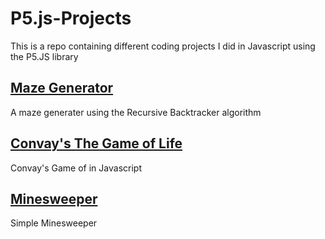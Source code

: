 # P5.js-Projects
This is a repo containing different coding projects I did in Javascript using the P5.JS library

## [Maze Generator](https://burgerbob00.github.io/P5.js-Projects/MazeGenerator/)
A maze generater using the Recursive Backtracker algorithm

## [Convay's The Game of Life](https://burgerbob00.github.io/P5.js-Projects/The%20Game%20Of%20Life/)
Convay's Game of in Javascript

## [Minesweeper](https://burgerbob00.github.io/P5.js-Projects/Minesweeper/)
Simple Minesweeper
